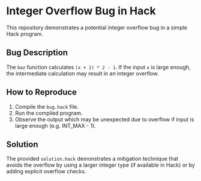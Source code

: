 # Integer Overflow Bug in Hack

This repository demonstrates a potential integer overflow bug in a simple Hack program.

## Bug Description

The `baz` function calculates `(x + 1) * 2 - 1`.  If the input `x` is large enough, the intermediate calculation may result in an integer overflow.

## How to Reproduce

1. Compile the `bug.hack` file.
2. Run the compiled program.
3. Observe the output which may be unexpected due to overflow if input is large enough (e.g. INT_MAX - 1).

## Solution

The provided `solution.hack` demonstrates a mitigation technique that avoids the overflow by using a larger integer type (if available in Hack) or by adding explicit overflow checks.